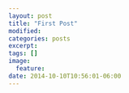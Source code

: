```yaml
---
layout: post
title: "First Post"
modified:
categories: posts
excerpt:
tags: []
image:
  feature:
date: 2014-10-10T10:56:01-06:00
---
```


